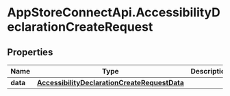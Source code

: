 # AppStoreConnectApi.AccessibilityDeclarationCreateRequest

## Properties

Name | Type | Description | Notes
------------ | ------------- | ------------- | -------------
**data** | [**AccessibilityDeclarationCreateRequestData**](AccessibilityDeclarationCreateRequestData.md) |  | 


